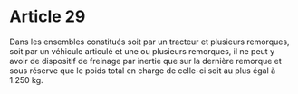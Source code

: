 # Article 29

Dans les ensembles constitués soit par un tracteur et plusieurs remorques, soit par un véhicule articulé et une ou plusieurs remorques, il ne peut y avoir de dispositif de freinage par inertie que sur la dernière remorque et sous réserve que le poids total en charge de celle-ci soit au plus égal à 1.250 kg.
